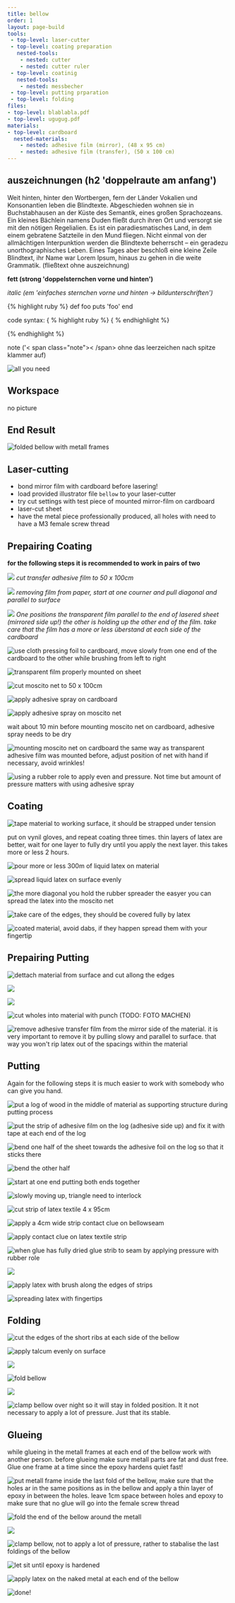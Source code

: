 ```yaml
---
title: bellow
order: 1
layout: page-build
tools:
 - top-level: laser-cutter
 - top-level: coating preparation
   nested-tools:
    - nested: cutter
    - nested: cutter ruler
 - top-level: coatinig
   nested-tools:
    - nested: messbecher
 - top-level: putting prparation
 - top-level: folding
files:
- top-level: blablabla.pdf
- top-level: ugugug.pdf
materials:
- top-level: cardboard
  nested-materials:
    - nested: adhesive film (mirror), (48 x 95 cm)
    - nested: adhesive film (transfer), (50 x 100 cm)
---
```


## auszeichnungen (h2 'doppelraute am anfang')

Weit hinten, hinter den Wortbergen, fern der Länder Vokalien und Konsonantien leben die Blindtexte. Abgeschieden wohnen sie in Buchstabhausen an der Küste des Semantik, eines großen Sprachozeans. Ein kleines Bächlein namens Duden fließt durch ihren Ort und versorgt sie mit den nötigen Regelialien. Es ist ein paradiesmatisches Land, in dem einem gebratene Satzteile in den Mund fliegen. Nicht einmal von der allmächtigen Interpunktion werden die Blindtexte beherrscht – ein geradezu unorthographisches Leben. Eines Tages aber beschloß eine kleine Zeile Blindtext, ihr Name war Lorem Ipsum, hinaus zu gehen in die weite Grammatik. (fließtext ohne auszeichnung)

**fett (strong 'doppelsternchen vorne und hinten')**

*italic (em 'einfaches sternchen vorne und hinten -> bildunterschriften')*


{% highlight ruby %}
def foo
  puts 'foo'
end

code syntax:
{ % highlight ruby %}
{ % endhighlight %}

{% endhighlight %}


<span class="note">note ('< span class="note">< /span> ohne das leerzeichen nach spitze klammer auf)</span>


![all you need](../images/bellow/IMG_1102.jpg)


## Workspace

no picture

## End Result

![folded bellow with metall frames](../images/bellow/IMG_4282.jpg)


## Laser-cutting
+ bond mirror film with cardboard before lasering!
+ load provided illustrator file ```bellow``` to your laser-cutter
+ try cut settings with test piece of mounted mirror-film on cardboard
+ laser-cut sheet
+ have the metal piece professionally produced, all holes with need to have a M3 female screw thread

## Prepairing Coating

**for the following steps it is recommended to work in pairs of two**

![](../images/bellow/IMG_2145.jpg)
*cut transfer adhesive film to 50 x 100cm*

![](../images/bellow/IMG_0415.jpg)
*removing film from paper, start at one courner and pull diagonal and parallel to surface*

![](../images/bellow/IMG_2164.jpg)
*One positions the transparent film parallel to the end of lasered sheet (mirrored side up!) the other is holding up the other end of the film. take care that the film has a more or less überstand at each side of the cardboard*

![use cloth pressing foil to cardboard, move slowly from one end of the cardboard to the other while brushing from left to right](../images/bellow/IMG_2480.jpg)

![transparent film properly mounted on sheet](../images/bellow/IMG_0459.jpg)

![cut moscito net to 50 x 100cm](../images/bellow/C0014T01.jpg)

![apply adhesive spray on cardboard](../images/bellow/IMG_2201.jpg)

![apply adhesive spray on moscito net](../images/bellow/IMG_1260.jpg)

wait about 10 min before mounting moscito net on cardboard, adhesive spray needs to be dry

![mounting moscito net on cardboard the same way as transparent adhesive film was mounted before, adjust position of net with hand if necessary, avoid wrinkles!](../images/bellow/IMG_2525.jpg)

![using a rubber role to apply even and pressure. Not time but amount of pressure matters with using adhesive spray](../images/bellow/IMG_1276.jpg)

## Coating

![tape material to working surface, it should be strapped under tension](../images/bellow/IMG_2619.jpg)

<span class="note">put on vynil gloves, and repeat coating three times. thin layers of latex are better, wait for one layer to fully dry until you apply the next layer. this takes more or less 2 hours.</span>

![pour more or less 300m of liquid latex on material](../images/bellow/IMG_2231.jpg)

![spread liquid latex on surface evenly](../images/bellow/IMG_2235.jpg)

![the more diagonal you hold the rubber spreader the easyer you can spread the latex into the moscito net](../images/bellow/IMG_1925.jpg)

![take care of the edges, they should be covered fully by latex](../images/bellow/IMG_1578.jpg)

![coated material, avoid dabs, if they happen spread them with your fingertip](../images/bellow/IMG_1574.jpg)



## Prepairing Putting

![dettach material from surface and cut allong the edges](../images/bellow/IMG_2099.jpg)

![](../images/bellow/IMG_2603.jpg)

![](../images/bellow/IMG_2395.jpg)

![cut wholes into material with punch (TODO: FOTO MACHEN)](../images/bellow/C0009T01.jpg)

![remove adhesive transfer film from the mirror side of the material. it is very important to remove it by pulling slowy and parallel to surface. that way you won't rip latex out of the spacings within the material](../images/bellow/IMG_2124.jpg)


## Putting

Again for the following steps it is much easier to work with somebody who can give you hand.


![put a log of wood in the middle of material as supporting structure during putting process](../images/bellow/IMG_2667.jpg)

![put the strip of adhesive film on the log (adhesive side up) and fix it with tape at each end of the log](../images/bellow/IMG_2668.jpg)

![bend one half of the sheet towards the adhesive foil on the log so that it sticks there](../images/bellow/IMG_2678.jpg)

![bend the other half](../images/bellow/IMG_3021.jpg)

![start at one end putting both ends together](../images/bellow/IMG_2684.jpg)

![slowly moving up, triangle need to interlock](../images/bellow/IMG_2689.jpg)

![cut strip of latex textile 4 x 95cm](../images/bellow/IMG_2656.jpg)

![apply a 4cm wide strip contact clue on bellowseam](../images/bellow/IMG_2915.jpg)

![apply contact clue on latex textile strip](../images/bellow/IMG_2709.jpg)

![when glue has fully dried glue strib to seam by applying pressure with rubber role](../images/bellow/IMG_2724.jpg)

![](../images/bellow/IMG_2731.jpg)

![apply latex with brush along the edges of strips](../images/bellow/IMG_2926.jpg)

![spreading latex with fingertips](../images/bellow/IMG_2922.jpg)


## Folding

![cut the edges of the short ribs at each side of the bellow](../images/bellow/IMG_3022.jpg)

![apply talcum evenly on surface](../images/bellow/IMG_3037.jpg)

![](../images/bellow/IMG_2972.jpg)

![fold bellow](../images/bellow/IMG_0264.jpg)

![](../images/bellow/IMG_3102.jpg)

![clamp bellow over night so it will stay in folded position. It it not necessary to apply a lot of pressure. Just that its stable.](../images/bellow/IMG_3239.jpg)


## Glueing

while glueing in the metall frames at each end of the bellow work with another person. before glueing make sure metall parts are fat and dust free. Glue one frame at a time since the epoxy hardens quiet fast!

![put metall frame inside the last fold of the bellow, make sure that the holes ar in the same positions as in the bellow and apply a thin layer of epoxy in between the holes. leave 1cm space between holes and epoxy to make sure that no glue will go into the female screw thread](../images/bellow/IMG_3301.jpg)

![fold the end of the bellow around the metall](../images/bellow/IMG_3305.jpg)

![](../images/bellow/IMG_3307.jpg)

![clamp bellow, not to apply a lot of pressure, rather to stabalise the last foldings of the bellow](../images/bellow/IMG_3312.jpg)

![let sit until epoxy is hardened](../images/bellow/IMG_3314.jpg)

![apply latex on the naked metal at each end of the bellow](../images/bellow/IMG_3481.jpg)

![done!](../images/bellow/IMG_3491.jpg)

